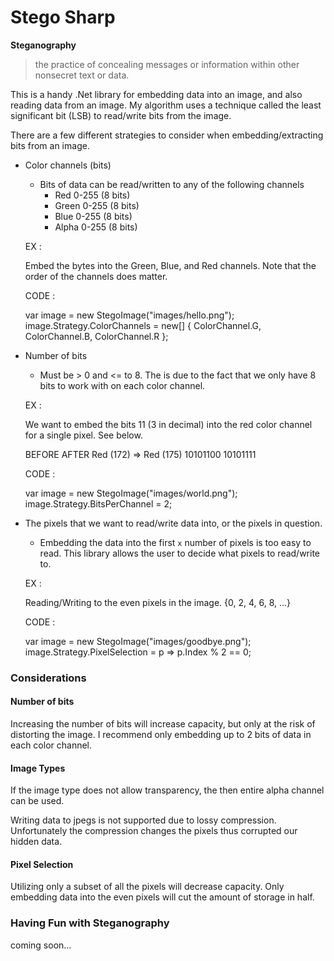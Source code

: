 # Stego Sharp

**Steganography**
>the practice of concealing messages or information within other nonsecret text or data.

This is a handy .Net library for embedding data into an image, and also reading data from an image. My algorithm uses a technique called the least significant bit (LSB) to read/write bits from the image.

There are a few different strategies to consider when embedding/extracting bits from an image.

* Color channels (bits)
	* Bits of data can be read/written to any of the following channels
		* Red 0-255 (8 bits)
		* Green 0-255 (8 bits)
		* Blue 0-255 (8 bits)
		* Alpha 0-255 (8 bits)
		
	EX : 
	
	Embed the bytes into the Green, Blue, and Red channels. Note that the order of the channels does matter.
	
	CODE : 
	
	var image = new StegoImage("images/hello.png");
	image.Strategy.ColorChannels = new[] { ColorChannel.G, ColorChannel.B, ColorChannel.R };

* Number of bits
	* Must be > 0 and <= to 8. The is due to the fact that we only have 8 bits to work with on each color channel.
	
	EX : 
	
	We want to embed the bits 11 (3 in decimal) into the red color channel for a single pixel. See below.
	
	BEFORE				AFTER
	Red (172) 	=> 		Red (175)
	10101100			10101111
	
	CODE : 
	
	var image = new StegoImage("images/world.png");
	image.Strategy.BitsPerChannel = 2;
	
* The pixels that we want to read/write data into, or the pixels in question.
	* Embedding the data into the first `x` number of pixels is too easy to read. This library allows the user to decide what pixels to read/write to.
	
	EX :
	
	Reading/Writing to the even pixels in the image. {0, 2, 4, 6, 8, ...}
	
	CODE : 
	
	var image = new StegoImage("images/goodbye.png");
    image.Strategy.PixelSelection = p => p.Index % 2 == 0;
	
### Considerations

#### Number of bits

Increasing the number of bits will increase capacity, but only at the risk of distorting the image. I recommend only embedding up to 2 bits of data in each color channel.

#### Image Types

If the image type does not allow transparency, the then entire alpha channel can be used.

Writing data to jpegs is not supported due to lossy compression. Unfortunately the compression changes the pixels thus corrupted our hidden data.

#### Pixel Selection

Utilizing only a subset of all the pixels will decrease capacity. Only embedding data into the even pixels will cut the amount of storage in half.

### Having Fun with Steganography

coming soon...

